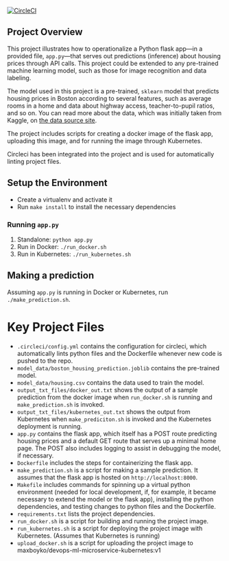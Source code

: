 [![CircleCI](https://circleci.com/gh/MaxBoykoII/devops-ml-microservice-kubernetes.svg?style=svg)](https://circleci.com/gh/MaxBoykoII/devops-ml-microservice-kubernetes)

## Project Overview

This project illustrates how to operationalize a Python flask app—in a provided file, `app.py`—that serves out predictions (inference) about housing prices through API calls. This project could be extended to any pre-trained machine learning model, such as those for image recognition and data labeling.

The model used in this project is a pre-trained, `sklearn` model that predicts housing prices in Boston according to several features, such as average rooms in a home and data about highway access, teacher-to-pupil ratios, and so on. You can read more about the data, which was initially taken from Kaggle, on [the data source site](https://www.kaggle.com/c/boston-housing).

The project includes scripts for creating a docker image of the flask app, uploading this image, and for running the image through Kubernetes.

Circleci has been integrated into the project and is used for automatically linting project files.

## Setup the Environment

- Create a virtualenv and activate it
- Run `make install` to install the necessary dependencies

### Running `app.py`

1. Standalone:  `python app.py`
2. Run in Docker:  `./run_docker.sh`
3. Run in Kubernetes:  `./run_kubernetes.sh`

## Making a prediction

Assuming `app.py` is running in Docker or Kubernetes, run `./make_prediction.sh`.

# Key Project Files

+ `.circleci/config.yml` contains the configuration for circleci, which automatically lints python files and the Dockerfile whenever new code is pushed to the repo.
+ `model_data/boston_housing_prediction.joblib` contains the pre-trained model.
+ `model_data/housing.csv` contains the data used to train the model.
+ `output_txt_files/docker_out.txt` shows the output of a sample prediction from the docker image  when `run_docker.sh` is running and `make_prediction.sh` is invoked.
+ `output_txt_files/kubernetes_out.txt` shows the output from Kubernetes when `make_prediciton.sh` is invoked and the Kubernetes deployment is running.
+ `app.py` contains the flask app, which itself has a POST route predicting housing prices and a default GET route that serves up a minimal home page. The POST also includes logging to assist in debugging the model, if necessary.
+ `Dockerfile` includes the steps for containerizing the flask app.
+ `make_prediction.sh` is a script for making a sample prediction. It assumes that the flask app is hosted on `http://localhost:8000`. 
+ `Makefile` includes commands for spinning up a virtual python environment (needed for local development, if, for example, it became necessary to extend the model or the  flask app), installing the python dependencies, and testing changes to python files and the Dockerfile.
+ `requirements.txt` lists the project dependencies.
+ `run_docker.sh` is a script for building and running the project image.
+ `run_kubernetes.sh` is a script for deploying the project image with Kubernetes. (Assumes that Kubernetes is running)
+ `upload_docker.sh` is a script for uploading the project image to maxboyko/devops-ml-microservice-kubernetes:v1

